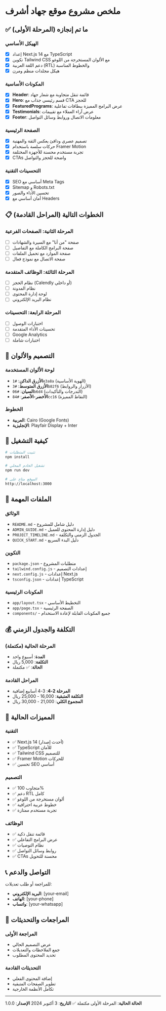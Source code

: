# ملخص مشروع موقع جهاد أشرف

## ✅ ما تم إنجازه (المرحلة الأولى)

### الهيكل الأساسي
- [x] إعداد Next.js 14 مع TypeScript
- [x] تكوين Tailwind CSS مع الألوان المستخرجة من اللوغو
- [x] دعم اللغة العربية (RTL) والخطوط المناسبة
- [x] هيكل مجلدات منظم ومرن

### المكونات الأساسية
- [x] **Header**: قائمة تنقل متجاوبة مع شعار جهاد
- [x] **Hero**: قسم رئيسي جذاب مع CTA للحجز
- [x] **FeaturedPrograms**: عرض البرامج المميزة ببطاقات تفاعلية
- [x] **Testimonials**: عرض آراء العملاء مع تقييمات
- [x] **Footer**: معلومات الاتصال وروابط وسائل التواصل

### الصفحة الرئيسية
- [x] تصميم عصري ودافئ يعكس الثقة والمهنية
- [x] حركات سلسة باستخدام Framer Motion
- [x] تجربة مستخدم محسنة للأجهزة المختلفة
- [x] CTAs واضحة للحجز والتواصل

### التحسينات التقنية
- [x] SEO أساسي مع Meta Tags
- [x] Sitemap و Robots.txt
- [x] تحسين الأداء والصور
- [x] أمان أساسي مع Headers

## 📋 الخطوات التالية (المراحل القادمة)

### المرحلة الثانية: الصفحات الفرعية
- [ ] صفحة "من أنا" مع السيرة والشهادات
- [ ] صفحة البرامج الكاملة مع التفاصيل
- [ ] صفحة الموارد مع تحميل الملفات
- [ ] صفحة الاتصال مع نموذج فعال

### المرحلة الثالثة: الوظائف المتقدمة
- [ ] نظام الحجز (Calendly أو داخلي)
- [ ] نظام المدونة
- [ ] لوحة إدارة المحتوى
- [ ] نظام البريد الإلكتروني

### المرحلة الرابعة: التحسينات
- [ ] اختبارات الوصول
- [ ] تحسينات الأداء المتقدمة
- [ ] Google Analytics
- [ ] اختبارات شاملة

## 🎨 التصميم والألوان

### لوحة الألوان المستخدمة
- **الأزرق الداكن**: `#1e3a8a` (الهوية الأساسية)
- **الأزرق المتوسط**: `#3b82f6` (الأزرار والروابط)
- **السيان**: `#06b6d4` (التدرجات والتأكيدات)
- **الأخضر-الأصفر**: `#84cc16` (النقاط المميزة)

### الخطوط
- **العربية**: Cairo (Google Fonts)
- **الإنجليزية**: Playfair Display + Inter

## 🚀 كيفية التشغيل

```bash
# تثبيت المتطلبات
npm install

# تشغيل الخادم المحلي
npm run dev

# الموقع متاح على
http://localhost:3000
```

## 📁 الملفات المهمة

### الوثائق
- `README.md` - دليل شامل للمشروع
- `ADMIN_GUIDE.md` - دليل إدارة المحتوى للعميل
- `PROJECT_TIMELINE.md` - الجدول الزمني والتكلفة
- `QUICK_START.md` - دليل البدء السريع

### التكوين
- `package.json` - متطلبات المشروع
- `tailwind.config.js` - إعدادات التصميم
- `next.config.js` - إعدادات Next.js
- `tsconfig.json` - إعدادات TypeScript

### المكونات الرئيسية
- `app/layout.tsx` - التخطيط الأساسي
- `app/page.tsx` - الصفحة الرئيسية
- `components/` - جميع المكونات القابلة لإعادة الاستخدام

## 💰 التكلفة والجدول الزمني

### المرحلة الحالية (مكتملة)
- **المدة**: أسبوع واحد
- **التكلفة**: 5,000 ريال
- **الحالة**: ✅ مكتملة

### المراحل القادمة
- **المرحلة 2-4**: 3-4 أسابيع إضافية
- **التكلفة المتبقية**: 16,000 - 25,000 ريال
- **المجموع الكلي**: 21,000 - 30,000 ريال

## 🎯 المميزات الحالية

### التقنية
- ✅ Next.js 14 (أحدث إصدار)
- ✅ TypeScript للأمان
- ✅ Tailwind CSS للتصميم
- ✅ Framer Motion للحركات
- ✅ تحسين SEO أساسي

### التصميم
- ✅ متجاوب 100%
- ✅ دعم RTL كامل
- ✅ ألوان مستخرجة من اللوغو
- ✅ خطوط عربية احترافية
- ✅ تجربة مستخدم ممتازة

### الوظائف
- ✅ قائمة تنقل ذكية
- ✅ عرض البرامج التفاعلي
- ✅ نظام التوصيات
- ✅ روابط وسائل التواصل
- ✅ CTAs محسنة للتحويل

## 📞 التواصل والدعم

للمراجعة أو طلب تعديلات:
- **البريد الإلكتروني**: [your-email]
- **الهاتف**: [your-phone]
- **واتساب**: [your-whatsapp]

## 🔄 المراجعات والتحديثات

### المراجعة الأولى
- عرض التصميم الحالي
- جمع الملاحظات والتعديلات
- تحديد المحتوى المطلوب

### التحديثات القادمة
- إضافة المحتوى الفعلي
- تطوير الصفحات المتبقية
- تكامل الأنظمة الخارجية

---

**الحالة الحالية**: المرحلة الأولى مكتملة ✅
**التاريخ**: 3 أكتوبر 2024
**الإصدار**: 1.0.0